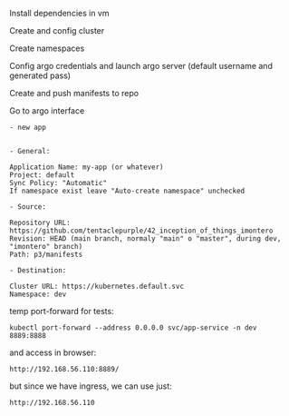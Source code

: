 Install dependencies in vm

Create and config cluster

Create namespaces

Config argo credentials and launch argo server (default username and generated pass)

Create and push manifests to repo

Go to argo interface

    - new app


    - General:

    Application Name: my-app (or whatever)
    Project: default
    Sync Policy: "Automatic"
    If namespace exist leave "Auto-create namespace" unchecked

    - Source:

    Repository URL: https://github.com/tentaclepurple/42_inception_of_things_imontero
    Revision: HEAD (main branch, normaly "main" o "master", during dev, "imontero" branch)
    Path: p3/manifests

    - Destination:

    Cluster URL: https://kubernetes.default.svc
    Namespace: dev



temp port-forward for tests:

    kubectl port-forward --address 0.0.0.0 svc/app-service -n dev 8889:8888

and access in browser:

    http://192.168.56.110:8889/

but since we have ingress, we can use just:

    http://192.168.56.110
